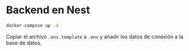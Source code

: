 # Backend en Nest

```bash
docker-compose up -d
```

Copiar el archivo ```.env.template``` a ```.env``` y añadir los datos de conexión a la base de datos.

